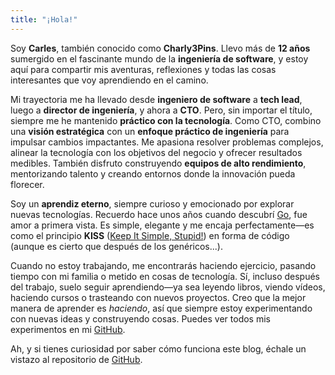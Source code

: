 ```yaml
---
title: "¡Hola!"
---
```


Soy **Carles**, también conocido como **Charly3Pins**. Llevo más de **12 años** sumergido en el fascinante mundo de la **ingeniería de software**, y estoy aquí para compartir mis aventuras, reflexiones y todas las cosas interesantes que voy aprendiendo en el camino.

Mi trayectoria me ha llevado desde **ingeniero de software** a **tech lead**, luego a **director de ingeniería**, y ahora a **CTO**. Pero, sin importar el título, siempre me he mantenido **práctico con la tecnología**. Como CTO, combino una **visión estratégica** con un **enfoque práctico de ingeniería** para impulsar cambios impactantes. Me apasiona resolver problemas complejos, alinear la tecnología con los objetivos del negocio y ofrecer resultados medibles. También disfruto construyendo **equipos de alto rendimiento**, mentorizando talento y creando entornos donde la innovación pueda florecer.

Soy un **aprendiz eterno**, siempre curioso y emocionado por explorar nuevas tecnologías. Recuerdo hace unos años cuando descubrí [Go](https://go.dev/), fue amor a primera vista. Es simple, elegante y me encaja perfectamente—es como el principio **KISS** ([Keep It Simple, Stupid!](https://es.wikipedia.org/wiki/Principio_KISS)) en forma de código (aunque es cierto que después de los genéricos...).

Cuando no estoy trabajando, me encontrarás haciendo ejercicio, pasando tiempo con mi familia o metido en cosas de tecnología. Sí, incluso después del trabajo, suelo seguir aprendiendo—ya sea leyendo libros, viendo vídeos, haciendo cursos o trasteando con nuevos proyectos. Creo que la mejor manera de aprender es _haciendo_, así que siempre estoy experimentando con nuevas ideas y construyendo cosas. Puedes ver todos mis experimentos en mi [GitHub](https://github.com/charly3pins).

Ah, y si tienes curiosidad por saber cómo funciona este blog, échale un vistazo al repositorio de [GitHub](https://github.com/charly3pins/blog).
